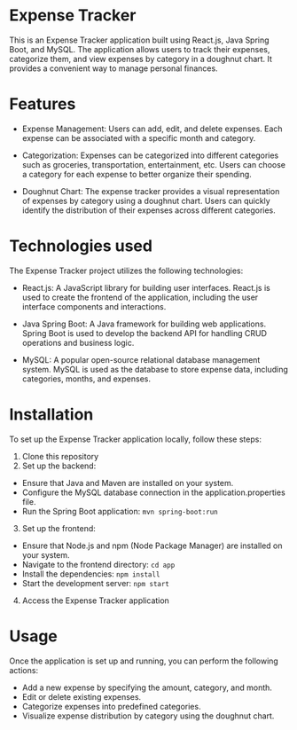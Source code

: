 # Expense Tracker 
This is an Expense Tracker application built using React.js, Java Spring Boot, and MySQL. The application allows users to track their expenses, categorize them, and view expenses by category in a doughnut chart. It provides a convenient way to manage personal finances.

# Features
- Expense Management: Users can add, edit, and delete expenses. Each expense can be associated with a specific month and category.

- Categorization: Expenses can be categorized into different categories such as groceries, transportation, entertainment, etc. Users can choose a category for each expense to better organize their spending.

- Doughnut Chart: The expense tracker provides a visual representation of expenses by category using a doughnut chart. Users can quickly identify the distribution of their expenses across different categories.

# Technologies used
The Expense Tracker project utilizes the following technologies:

- React.js: A JavaScript library for building user interfaces. React.js is used to create the frontend of the application, including the user interface components and interactions.

- Java Spring Boot: A Java framework for building web applications. Spring Boot is used to develop the backend API for handling CRUD operations and business logic.

- MySQL: A popular open-source relational database management system. MySQL is used as the database to store expense data, including categories, months, and expenses.

# Installation
To set up the Expense Tracker application locally, follow these steps:

1. Clone this repository
2. Set up the backend:
  - Ensure that Java and Maven are installed on your system.
  - Configure the MySQL database connection in the application.properties file.
  - Run the Spring Boot application: ```mvn spring-boot:run```
3. Set up the frontend:
  - Ensure that Node.js and npm (Node Package Manager) are installed on your system.
  - Navigate to the frontend directory: ```cd app```
  - Install the dependencies: ```npm install```
  - Start the development server: ```npm start```
 4. Access the Expense Tracker application 

# Usage
Once the application is set up and running, you can perform the following actions:

- Add a new expense by specifying the amount, category, and month.
- Edit or delete existing expenses.
- Categorize expenses into predefined categories.
- Visualize expense distribution by category using the doughnut chart.
